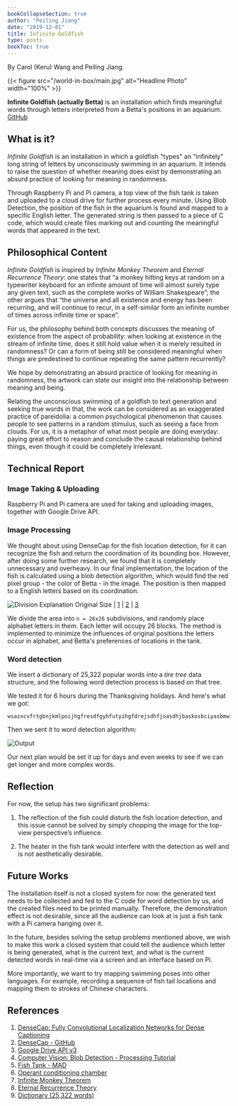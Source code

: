 ```yaml
---
bookCollapseSection: true
author: "Peiling Jiang"
date: "2019-12-01"
title: Infinite Goldfish
type: posts
bookToc: true
---
```


By Carol (Keru) Wang and Peiling Jiang.

{{< figure src="/world-in-box/main.jpg" alt="Headline Photo" width="100%" >}}

**Infinite Goldfish (actually Betta)** is an installation which finds meaningful words through letters interpreted from a Betta's positions in an aquarium. [GitHub](https://github.com/peilingjiang/infinite-goldfish)

## What is it?

*Infinite Goldfish* is an installation in which a goldfish "types" an “infinitely” long string of letters by unconsciously swimming in an aquarium. It intends to raise the question of whether meaning does exist by demonstrating an absurd practice of looking for meaning in randomness.

Through Raspberry Pi and Pi camera, a top view of the fish tank is taken and uploaded to a cloud drive for further process every minute. Using Blob Detection, the position of the fish in the aquarium is found and mapped to a specific English letter. The generated string is then passed to a piece of C code, which would create files marking out and counting the meaningful words that appeared in the text.

## Philosophical Content

*Infinite Goldfish* is inspired by *Infinite Monkey Theorem* and *Eternal Recurrence Theory*: one states that “a monkey hitting keys at random on a typewriter keyboard for an infinite amount of time will almost surely type any given text, such as the complete works of William Shakespeare”; the other argues that “the universe and all existence and energy has been recurring, and will continue to recur, in a self-similar form an infinite number of times across infinite time or space”.

For us, the philosophy behind both concepts discusses the meaning of existence from the aspect of probability: when looking at existence in the stream of infinite time, does it still hold value when it is merely resulted in randomness? Or can a form of being still be considered meaningful when things are predestined to continue repeating the same pattern recurrently?

We hope by demonstrating an absurd practice of looking for meaning in randomness, the artwork can state our insight into the relationship between meaning and being.

Relating the unconscious swimming of a goldfish to text generation and seeking true words in that, the work can be considered as an exaggerated practice of pareidolia: a common psychological phenomenon that causes people to see patterns in a random stimulus, such as seeing a face from clouds. For us, it is a metaphor of what most people are doing everyday: paying great effort to reason and conclude the causal relationship behind things, even though it could be completely irrelevant.

## Technical Report

### Image Taking & Uploading

Raspberry Pi and Pi camera are used for taking and uploading images, together with Google Drive API.

### Image Processing

We thought about using DenseCap for the fish location detection, for it can recognize the fish and return the coordination of its bounding box. However, after doing some further research, we found that it is completely unnecessary and overheavy. In our final implementation, the location of the fish is calculated using a blob detection algorithm, which would find the red pixel group - the color of Betta - in the image. The position is then mapped to a English letters based on its coordination.

![Division Explanation](/world-in-box/division.png)
Original Size | [1](/world-in-box/division-01.png) | [2](/world-in-box/division-02.png) | [3](/world-in-box/division-03.png)

We divide the area into `n = 26x26` subdivisions, and randomly place alphabet letters in them. Each letter will occupy 26 blocks. The method is implemented to minimize the influences of original positions the letters occur in alphabet, and Betta's preferences of locations in the tank.

### Word detection

We insert a dictionary of 25,322 popular words into a *tire tree* data structure, and the following word detection process is based on that tree.

We tested it for 6 hours during the Thanksgiving holidays. And here's what we got:

```
wsazxcvfrtgbnjkmlpoijhgfresdfgyhfutyihgfdrejsdhfjoasdhjbaskosbciyasbmwidtebbmsbchjsiuhakbcbashguycxhbshfckajjsbfhsgfjhsdnmwisoduhbdshjbhkabkjbdfshvsdfhjvshjfshjbdhfjbbhsjdvfgveshjfbhjsbdjhfvghsvhfjbsdhjbfhjdsbhjcbdshjvfghevsfhjbsdbhjbchdjsbvhjdfghvhsjebfhjdsbhjcdsvhjfvhjsevfdjsbhcjbsdhjbhjdsvfghsvhjfvhdjsbvhjdsvhgsdoiuencoapkwgduavqapdiewbjd
```

Then we sent it to word detection algorithm:

![Output](/world-in-box/output.png)

Our next plan would be set it up for days and even weeks to see if we can get longer and more complex words.

## Reflection

For now, the setup has two significant problems:

1. The reflection of the fish could disturb the fish location detection, and this issue cannot be solved by simply chopping the image for the top-view perspective’s influence.

2. The heater in the fish tank would interfere with the detection as well and is not aesthetically desirable.

## Future Works

The installation itself is not a closed system for now: the generated text needs to be collected and fed to the C code for word detection by us, and the created files need to be printed manually. Therefore, the demonstration effect is not desirable, since all the audience can look at is just a fish tank with a Pi camera hanging over it.

In the future, besides solving the setup problems mentioned above, we wish to make this work a closed system that could tell the audience which letter is being generated, what is the current text, and what is the current detected words in real-time via a screen and an interface based on Pi.

More importantly, we want to try mapping swimming poses into other languages. For example, recording a sequence of fish tail locations and mapping them to strokes of Chinese characters.

## References

1. [DenseCap: Fully Convolutional Localization Networks for Dense Captioning](https://cs.stanford.edu/people/karpathy/densecap/)
2. [DenseCap - GitHub](https://github.com/jcjohnson/densecap)
3. [Google Drive API v3](https://developers.google.com/drive/api/v3/about-sdk)
4. [Computer Vision: Blob Detection - Processing Tutorial](https://www.youtube.com/watch?v=ce-2l2wRqO8)
5. [Fish Tank - MAD](http://www.i-mad.com/post-art/fish-tank/)
6. [Operant conditioning chamber](https://en.wikipedia.org/wiki/Operant_conditioning_chamber)
7. [Infinite Monkey Theorem](https://en.wikipedia.org/wiki/Infinite_monkey_theorem)
8. [Eternal Recurrence Theory](https://en.wikipedia.org/wiki/Eternal_return)
9. [Dictionary (25,322 words)](https://github.com/dolph/dictionary)

